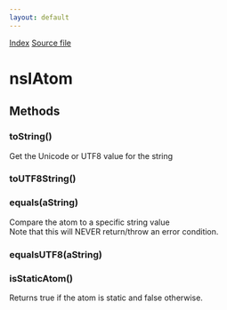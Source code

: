 ```yaml
---
layout: default
---
```

<div id='links'><a href="../index.html">Index</a>
<a href="http://dxr.mozilla.org/mozilla-central/source/xpcom/ds/nsIAtom.idl">Source file</a>
</div>

# nsIAtom #

## Methods ##

### toString() ###
  
Get the Unicode or UTF8 value for the string  
  

### toUTF8String() ###

### equals(aString) ###
  
Compare the atom to a specific string value  
Note that this will NEVER return/throw an error condition.  
  

### equalsUTF8(aString) ###

### isStaticAtom() ###
  
Returns true if the atom is static and false otherwise.  
  
